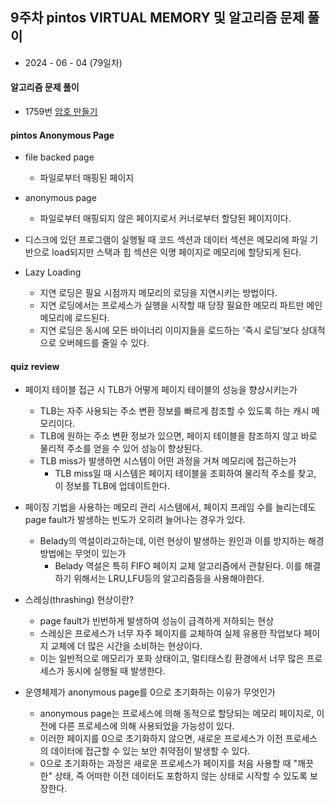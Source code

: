 ## 9주차 pintos VIRTUAL MEMORY 및 알고리즘 문제 풀이

- 2024 - 06 - 04 (79일차)

#### 알고리즘 문제 풀이

- 1759번 [암호 만들기](https://github.com/dongyeoppp/Jungle_TIL/blob/main/jungle_week11/bk_1759.py)

#### pintos Anonymous Page

- file backed page
  - 파일로부터 매핑된 페이지
- anonymous page
  - 파일로부터 매핑되지 않은 페이지로서 커너로부터 할당된 페이지이다.
- 디스크에 있던 프로그램이 실행될 때 코드 섹션과 데이터 섹션은 메모리에 파일 기반으로 load되지만 스택과 힙 섹션은 익명 페이지로 메모리에 할당되게 된다.

- Lazy Loading
  - 지연 로딩은 필요 시점까지 메모리의 로딩을 지연시키는 방법이다.
  - 지연 로딩에서는 프로세스가 실행을 시작할 때 당장 필요한 메모리 파트만 메인 메모리에 로드된다.
  - 지연 로딩은 동시에 모든 바이너리 이미지들을 로드하는 '즉시 로딩'보다 상대적으로 오버헤드를 줄일 수 있다.

#### quiz review

- 페이지 테이블 접근 시 TLB가 어떻게 페이지 테이블의 성능을 향상시키는가

  - TLB는 자주 사용되는 주소 변환 정보를 빠르게 참조할 수 있도록 하는 캐시 메모리이다.
  - TLB에 원하는 주소 변환 정보가 있으면, 페이지 테이블을 참조하지 않고 바로 물리적 주소를 얻을 수 있어 성능이 향상된다.
  - TLB miss가 발생하면 시스템이 어떤 과정을 거쳐 메모리에 접근하는가
    - TLB miss일 때 시스템은 페이지 테이블을 조회하여 물리적 주소를 찾고, 이 정보를 TLB에 업데이트한다.

- 페이징 기법을 사용하는 메모리 관리 시스템에서, 페이지 프레임 수를 늘리는데도 page fault가 발생하는 빈도가 오히려 늘어나는 경우가 있다.

  - Belady의 역설이라고하는데, 이런 현상이 발생하는 원인과 이를 방지하는 해경방법에는 무엇이 있는가
    - Belady 역설은 특히 FIFO 페이지 교체 알고리즘에서 관찰된다. 이를 해결하기 위해서는 LRU,LFU등의 알고리즘등을 사용해야한다.

- 스레싱(thrashing) 현상이란?

  - page fault가 빈번하게 발생하여 성능이 급격하게 저하되는 현상
  - 스레싱은 프로세스가 너무 자주 페이지를 교체하여 실제 유용한 작업보다 페이지 교체에 더 많은 시간을 소비하는 현상이다.
  - 이는 일반적으로 메모리가 포화 상태이고, 멀티태스킹 환경에서 너무 많은 프로세스가 동시에 실행될 때 발생한다.

- 운영체제가 anonymous page를 0으로 초기화하는 이유가 무엇인가
  - anonymous page는 프로세스에 의해 동적으로 할당되는 메모리 페이지로, 이전에 다른 프로세스에 의해 사용되었을 가능성이 있다.
  - 이러한 페이지를 0으로 초기화하지 않으면, 새로운 프로세스가 이전 프로세스의 데이터에 접근할 수 있는 보안 취약점이 발생할 수 있다.
  - 0으로 초기화하는 과정은 새로운 프로세스가 페이지를 처음 사용할 때 "깨끗한" 상태, 즉 어떠한 이전 데이터도 포함하지 않는 상태로 시작할 수 있도록 보장한다.

